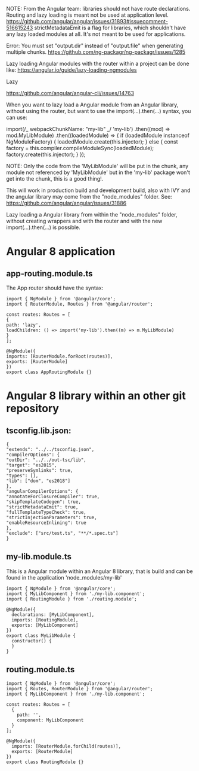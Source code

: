 NOTE: From the Angular team:
libraries should not have route declarations. Routing and lazy loading is meant not be used at application level.
https://github.com/angular/angular/issues/31893#issuecomment-516615243
strictMetadataEmit is a flag for libraries, which shouldn't have any lazy loaded modules at all. It's not meant to be used for applications.

Error: You must set "output.dir" instead of "output.file" when generating multiple chunks.
https://github.com/ng-packagr/ng-packagr/issues/1285

Lazy loading Angular modules with the router within a project can be done like:
https://angular.io/guide/lazy-loading-ngmodules

Lazy

https://github.com/angular/angular-cli/issues/14763

When you want to lazy load a Angular module from an Angular library, without using the router, but want to use the import(...).then(...) syntax, you can use:

import(/_ webpackChunkName: "my-lib" _/ 'my-lib')
.then((mod) => mod.MyLibModule)
.then((loadedModule) => {
if (loadedModule instanceof NgModuleFactory) {
loadedModule.create(this.injector);
} else {
const factory = this.compiler.compileModuleSync(loadedModule);
factory.create(this.injector);
}
});

NOTE: Only the code from the 'MyLibModule' will be put in the chunk, any module not referenced by 'MyLibModule' but in the 'my-lib' package won't get into the chunk, this is a good thing!.

This will work in production build and development build, also with IVY and the angular library may come from the "node_modules" folder.
See: https://github.com/angular/angular/issues/31886

Lazy loading a Angular library from within the "node_modules" folder, without creating wrappers and with the router and with the new import(...).then(...) is possible.

# Angular 8 application

## app-routing.module.ts

The App router should have the syntax:

```
import { NgModule } from '@angular/core';
import { RouterModule, Routes } from '@angular/router';

const routes: Routes = [
{
path: 'lazy',
loadChildren: () => import('my-lib').then((m) => m.MyLibModule)
}
];

@NgModule({
imports: [RouterModule.forRoot(routes)],
exports: [RouterModule]
})
export class AppRoutingModule {}
```

# Angular 8 library within an other git repository

## tsconfig.lib.json:

```
{
"extends": "../../tsconfig.json",
"compilerOptions": {
"outDir": "../../out-tsc/lib",
"target": "es2015",
"preserveSymlinks": true,
"types": [],
"lib": ["dom", "es2018"]
},
"angularCompilerOptions": {
"annotateForClosureCompiler": true,
"skipTemplateCodegen": true,
"strictMetadataEmit": true,
"fullTemplateTypeCheck": true,
"strictInjectionParameters": true,
"enableResourceInlining": true
},
"exclude": ["src/test.ts", "**/*.spec.ts"]
}
```

## my-lib.module.ts

This is a Angular module within an Angular 8 library, that is build and can be found in the application 'node_modules/my-lib'

```
import { NgModule } from '@angular/core';
import { MyLibComponent } from './my-lib.component';
import { RoutingModule } from './routing.module';

@NgModule({
  declarations: [MyLibComponent],
  imports: [RoutingModule],
  exports: [MyLibComponent]
})
export class MyLibModule {
  constructor() {
  }
}
```

## routing.module.ts

```
import { NgModule } from '@angular/core';
import { Routes, RouterModule } from '@angular/router';
import { MyLibComponent } from './my-lib.component';

const routes: Routes = [
  {
    path: '',
    component: MyLibComponent
  }
];

@NgModule({
  imports: [RouterModule.forChild(routes)],
  exports: [RouterModule]
})
export class RoutingModule {}
```
